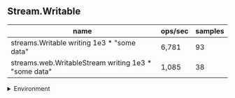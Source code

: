 ## Stream.Writable

|name|ops/sec|samples|
|-|-|-|
|streams.Writable writing 1e3 * "some data"|6,781|93|
|streams.web.WritableStream writing 1e3 * "some data"|1,085|38|


<details>
<summary>Environment</summary>

* __Machine:__ linux x64 | 4 vCPUs | 7.6GB Mem
* __Run:__ Tue Nov 07 2023 23:36:41 GMT+0000 (Coordinated Universal Time)
</details>

<!--
{"environment":{"platform":"linux","arch":"x64","cpus":4,"totalMemory":7.6085662841796875},"benchmarks":[{"name":"streams.Writable writing 1e3 * \"some data\"","opsSec":6780.971042972062,"samples":4},{"name":"streams.web.WritableStream writing 1e3 * \"some data\"","opsSec":1084.6454296231311,"samples":4}]}-->
